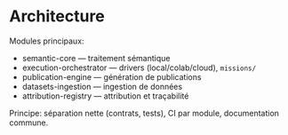 # Architecture

Modules principaux:

- semantic-core — traitement sémantique
- execution-orchestrator — drivers (local/colab/cloud), `missions/`
- publication-engine — génération de publications
- datasets-ingestion — ingestion de données
- attribution-registry — attribution et traçabilité

Principe: séparation nette (contrats, tests), CI par module, documentation commune.
